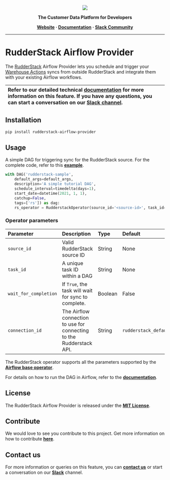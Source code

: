 <p align="center">
  <a href="https://rudderstack.com/">
    <img src="https://user-images.githubusercontent.com/59817155/121357083-1c571300-c94f-11eb-8cc7-ce6df13855c9.png">
  </a>
</p>

<p align="center"><b>The Customer Data Platform for Developers</b></p>

<p align="center">
  <b>
    <a href="https://rudderstack.com">Website</a>
    ·
    <a href="https://rudderstack.com/docs/warehouse-actions/airflow-provider/">Documentation</a>
    ·
    <a href="https://rudderstack.com/join-rudderstack-slack-community">Slack Community</a>
  </b>
</p>

---

# RudderStack Airflow Provider

The [RudderStack](https://rudderstack.com) Airflow Provider lets you schedule and trigger your [Warehouse Actions](https://rudderstack.com/docs/warehouse-actions/) syncs from outside RudderStack and integrate them with your existing Airflow workflows.


| Refer to our detailed technical [**documentation**](https://rudderstack.com/docs/warehouse-actions/airflow-provider/) for more information on this feature. If you have any questions, you can start a conversation on our [**Slack channel**][slack]. |
| :------------------------------------------------------------------------------------------------------------------------------------------------------------------------------------------------------------------------------------- |

## Installation

```bash
pip install rudderstack-airflow-provider
```

## Usage

A simple DAG for triggering sync for the RudderStack source. For the complete code, refer to this [**example**](examples/sample_dag.py).

```python
with DAG('rudderstack-sample',
    default_args=default_args,
    description='A simple tutorial DAG',
    schedule_interval=timedelta(days=1),
    start_date=datetime(2021, 1, 1),
    catchup=False,
    tags=['rs']) as dag:
    rs_operator = RudderstackOperator(source_id='<source-id>', task_id='<any-task-id>', connection_id='rudderstack_conn')
```
### Operator parameters

| Parameter             | Description                                                          | Type    | Default               |
|:----------------------|:-------------------------------------------------------------------- |:--------|:----------------------|
| `source_id`           | Valid RudderStack source ID                                          | String  | None                  |
| `task_id`             | A unique task ID within a DAG                                        | String  | None                  |
| `wait_for_completion` | If `True`, the task will wait for sync to complete.                  | Boolean | False                 |
| `connection_id`       | The Airflow connection to use for connecting to the Rudderstack API. | String  | `rudderstack_default` |

The RudderStack operator supports all the parameters supported by the [**Airflow base operator**](https://airflow.apache.org/docs/apache-airflow/stable/_api/airflow/models/baseoperator/index.html).

For details on how to run the DAG in Airflow, refer to the  [**documentation**](https://rudderstack.com/docs/warehouse-actions/airflow-provider).

## License

The RudderStack Airflow Provider is released under the [**MIT License**][mit_license].

## Contribute

We would love to see you contribute to this project. Get more information on how to contribute [**here**](CONTRIBUTING.md).

## Contact us

For more information or queries on this feature, you can [**contact us**](mailto:%20docs@rudderstack.com) or start a conversation on our [**Slack**](https://rudderstack.com/join-rudderstack-slack-community) channel.

<!----variables---->

[slack]: https://rudderstack.com/join-rudderstack-slack-community
[twitter]: https://twitter.com/rudderstack
[linkedin]: https://www.linkedin.com/company/rudderlabs/
[devto]: https://dev.to/rudderstack
[medium]: https://rudderstack.medium.com/
[youtube]: https://www.youtube.com/channel/UCgV-B77bV_-LOmKYHw8jvBw
[rudderstack-blog]: https://rudderstack.com/blog/
[hackernews]: https://news.ycombinator.com/item?id=21081756
[producthunt]: https://www.producthunt.com/posts/rudderstack
[mit_license]: https://opensource.org/licenses/MIT
[agplv3_license]: https://www.gnu.org/licenses/agpl-3.0-standalone.html
[sspl_license]: https://www.mongodb.com/licensing/server-side-public-license
[config-generator]: https://github.com/rudderlabs/config-generator
[config-generator-section]: https://github.com/rudderlabs/rudder-server/blob/master/README.md#rudderstack-config-generator
[rudder-logo]: https://repository-images.githubusercontent.com/197743848/b352c900-dbc8-11e9-9d45-4deb9274101f
